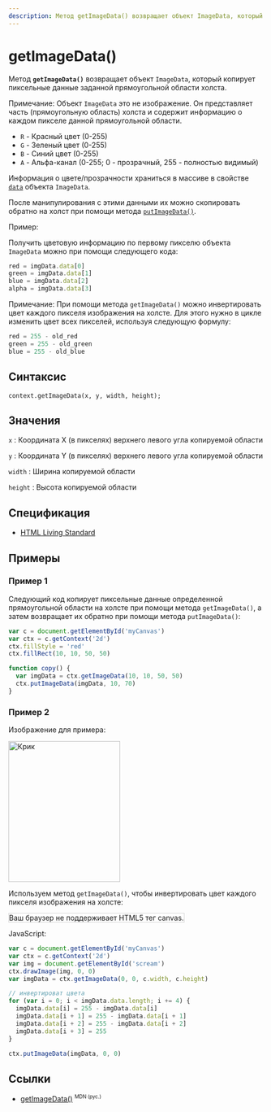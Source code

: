 ```yaml
---
description: Метод getImageData() возвращает объект ImageData, который копирует пиксельные данные заданной прямоугольной области холста
---
```


# getImageData()

Метод **`getImageData()`** возвращает объект `ImageData`, который копирует пиксельные данные заданной прямоугольной области холста.

Примечание: Объект `ImageData` это не изображение. Он представляет часть (прямоугольную область) холста и содержит информацию о каждом пикселе данной прямоугольной области.

- `R` - Красный цвет (0-255)
- `G` - Зеленый цвет (0-255)
- `B` - Синий цвет (0-255)
- `A` - Альфа-канал (0-255; 0 - прозрачный, 255 - полностью видимый)

Информация о цвете/прозрачности храниться в массиве в свойстве [`data`](data.md) объекта `ImageData`.

После манипулирования с этими данными их можно скопировать обратно на холст при помощи метода [`putImageData()`](<putimagedata().md>).

Пример:

Получить цветовую информацию по первому пикселю объекта `ImageData` можно при помощи следующего кода:

```js
red = imgData.data[0]
green = imgData.data[1]
blue = imgData.data[2]
alpha = imgData.data[3]
```

Примечание: При помощи метода `getImageData()` можно инвертировать цвет каждого пикселя изображения на холсте. Для этого нужно в цикле изменить цвет всех пикселей, используя следующую формулу:

```js
red = 255 - old_red
green = 255 - old_green
blue = 255 - old_blue
```

## Синтаксис

```
context.getImageData(x, y, width, height);
```

## Значения

`x`
: Координата X (в пикселях) верхнего левого угла копируемой области

`y`
: Координата Y (в пикселях) верхнего левого угла копируемой области

`width`
: Ширина копируемой области

`height`
: Высота копируемой области

## Спецификация

- [HTML Living Standard](https://html.spec.whatwg.org/multipage/canvas.html#dom-context-2d-getimagedata)

## Примеры

### Пример 1

Следующий код копирует пиксельные данные определенной прямоугольной области на холсте при помощи метода `getImageData()`, а затем возвращает их обратно при помощи метода `putImageData()`:

```js
var c = document.getElementById('myCanvas')
var ctx = c.getContext('2d')
ctx.fillStyle = 'red'
ctx.fillRect(10, 10, 50, 50)

function copy() {
  var imgData = ctx.getImageData(10, 10, 50, 50)
  ctx.putImageData(imgData, 10, 70)
}
```

### Пример 2

Изображение для примера:

<img id="scream" src="/javascript/canvas/pic_the_scream.jpg" width="220" height="277" alt="Крик" />

Используем метод `getImageData()`, чтобы инвертировать цвет каждого пикселя изображения на холсте:

<canvas id="myCanvas2" width="240" height="307" style="border:1px solid #d3d3d3;background:#ffffff;">
Ваш браузер не поддерживает HTML5 тег canvas.
</canvas>
<script>
document.getElementById("scream").onload=function(){
var c=document.getElementById("myCanvas2");
var canvOK=1;
try {c.getContext("2d");}
catch (er) {canvOK=0;}
if (canvOK==1){
var ctx=c.getContext("2d");
var img=document.getElementById("scream");
ctx.drawImage(img,10,10);
var imgData=ctx.getImageData(0,0,c.width,c.height);
for (i=0; i<imgData.width*imgData.height*4;i+=4){
imgData.data[i]=255-imgData.data[i];
imgData.data[i+1]=255-imgData.data[i+1];
imgData.data[i+2]=255-imgData.data[i+2];
imgData.data[i+3]=255;}
ctx.putImageData(imgData,0,0);}
};
</script>

JavaScript:

```js
var c = document.getElementById('myCanvas')
var ctx = c.getContext('2d')
var img = document.getElementById('scream')
ctx.drawImage(img, 0, 0)
var imgData = ctx.getImageData(0, 0, c.width, c.height)

// инвертироват цвета
for (var i = 0; i < imgData.data.length; i += 4) {
  imgData.data[i] = 255 - imgData.data[i]
  imgData.data[i + 1] = 255 - imgData.data[i + 1]
  imgData.data[i + 2] = 255 - imgData.data[i + 2]
  imgData.data[i + 3] = 255
}

ctx.putImageData(imgData, 0, 0)
```

## Ссылки

- [getImageData()](https://developer.mozilla.org/ru/docs/Web/API/CanvasRenderingContext2D/getImageData) <sup><small>MDN (рус.)</small></sup>

